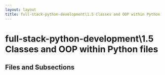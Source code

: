 ```yaml
---
layout: layout
title: full-stack-python-development\1.5 Classes and OOP within Python files
---
```


# full-stack-python-development\1.5 Classes and OOP within Python files

## Files and Subsections

